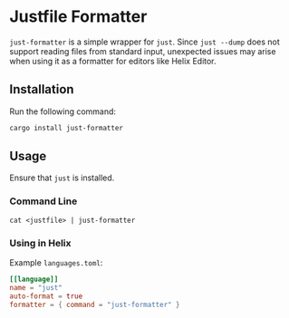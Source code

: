 # Justfile Formatter

`just-formatter` is a simple wrapper for `just`. Since `just --dump` does not support reading files from standard input, unexpected issues may arise when using it as a formatter for editors like Helix Editor.

## Installation

Run the following command:

```bash
cargo install just-formatter
```

## Usage

Ensure that `just` is installed.

### Command Line

```
cat <justfile> | just-formatter
```

### Using in Helix

Example `languages.toml`:

```toml
[[language]]
name = "just"
auto-format = true
formatter = { command = "just-formatter" }
```
